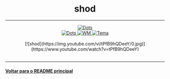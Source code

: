 <h1 align="center">shod</h1>


---

<div align="center">
  <a href="https://github.com/phillbush">
    <img alt="Dots" src="https://img.shields.io/badge/usuário-phillbush-%2322252f?style=for-the-badge" />
  </a>
  <br/>
  <a href="https://github.com/phillbush/home">
    <img alt="Dots" src="https://img.shields.io/badge/dots-%2322252f?style=for-the-badge" />
  </a>
  <a href="https://github.com/phillbush/shod">
    <img alt="WM" src="https://img.shields.io/badge/WM-shod-%2322252f?style=for-the-badge" />
  </a>
  <a href="https://en.wikipedia.org/wiki/Tango_Desktop_Project#Palette">
    <img alt="Tema" src="https://img.shields.io/badge/Tango-%2322252f?style=for-the-badge" />
  </a>
  <br/><br/>
  [![shod](https://img.youtube.com/vi/tPfB9hQDeeY/0.jpg)](https://www.youtube.com/watch?v=tPfB9hQDeeY)
  <br/><br/>
</div>

---

#### [Voltar para o README principal](https://github.com/unixwmbr/unixwmbr)
